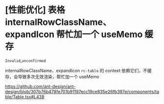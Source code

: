 # [性能优化] 表格 internalRowClassName、expandIcon 帮忙加一个 useMemo 缓存

`Invalid`,`unconfirmed`

internalRowClassName、expandIcon `rc-table` 的 context 依赖它们，不缓存，会导致多次无效渲染，帮忙加一个 useMemo

https://github.com/ant-design/ant-design/blob/307b76b478fe701b91197ecc19ce835e26fb397e/components/table/Table.tsx#L438
